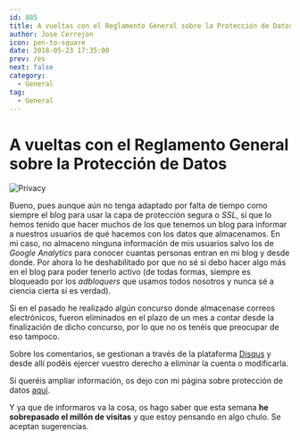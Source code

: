 ```yaml
---
id: 885
title: A vueltas con el Reglamento General sobre la Protección de Datos
author: Jose Cerrejon
icon: pen-to-square
date: 2018-05-23 17:35:00
prev: /es
next: false
category:
  - General
tag:
  - General
---
```


# A vueltas con el Reglamento General sobre la Protección de Datos

![Privacy](/images/2018/05/privacy.jpg)

Bueno, pues aunque aún no tenga adaptado por falta de tiempo como siempre el blog para usar la capa de protección segura o *SSL*, sí que lo hemos tenido que hacer muchos de los que tenemos un blog para informar a nuestros usuarios de qué hacemos con los datos que almacenamos. En mi caso, no almaceno ninguna información de mis usuarios salvo los de *Google Analytics* para conocer cuantas personas entran en mi blog y desde donde. Por ahora lo he deshabilitado por que no sé si debo hacer algo más en el blog para poder tenerlo activo (de todas formas, siempre es bloqueado por los *adbloquers* que usamos todos nosotros y nunca sé a ciencia cierta si es verdad). 

Si en el pasado he realizado algún concurso donde almacenase correos electrónicos, fueron eliminados en el plazo de un mes a contar desde la finalización de dicho concurso, por lo que no os tenéis que preocupar de eso tampoco.

Sobre los comentarios, se gestionan a través de la plataforma [Disqus](https://disqus.com/) y desde allí podéis ejercer vuestro derecho a eliminar la cuenta o modificarla.

Si queréis ampliar información, os dejo con mi página sobre protección de datos [aquí](/cookies.php).

Y ya que de informaros va la cosa, os hago saber que esta semana **he sobrepasado el millón de visitas** y que estoy pensando en algo chulo. Se aceptan sugerencias.